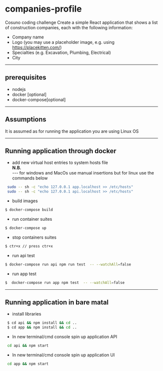 # companies-profile
Cosuno coding challenge
Create a simple React application that shows a list of construction companies, each with the
following information:
- Company name
- Logo (you may use a placeholder image, e.g. using https://placekitten.com/)
- Specialties (e.g. Excavation, Plumbing, Electrical)
- City
***
## prerequisites
- nodejs
- docker [optional]
- docker-compose[optional]  
***
## Assumptions
It is assumed as for running the application you are using Linux OS
***
## Running application through docker
- add new virtual host entries to system hosts file  
 **N.B.**   
  --- for windows and MacOs use manual insertions but for linux use the commands below
```bash
 sudo -- sh -c "echo 127.0.0.1 app.localhost >> /etc/hosts" 
 sudo -- sh -c "echo 127.0.0.1 api.localhost >> /etc/hosts"
```
- build images
```bash
$ docker-compose build
```  
- run container suites  
```bash
$ docker-compose up
```  
- stop containers suites
```bash
$ ctr+x // press ctr+x
```  
- run api test
```bash
$ docker-compose run api npm run test  -- --watchAll=false
```
- run app test
```bash
$  docker-compose run app npm test  -- --watchAll=false
```
***
## Running application in bare matal
- install libraries
```bash
 $ cd api && npm install && cd ..
 $ cd app && npm install && cd ..
```
- In new terminal/cmd console spin up application API
```bash
 cd api && npm start
```
- In new terminal/cmd console spin up application UI
```bash
 cd app && npm start
```

